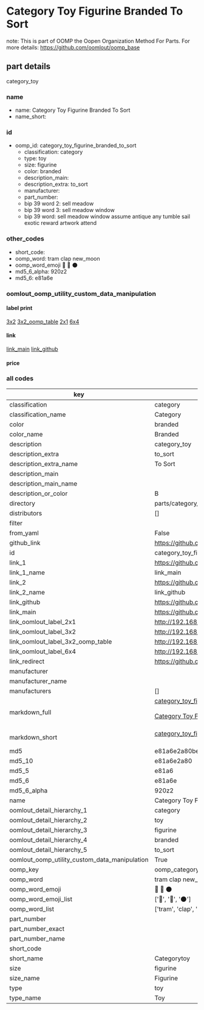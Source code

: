# Category Toy Figurine Branded To Sort  

note: This is part of OOMP the Oopen Organization Method For Parts. For more details: https://github.com/oomlout/oomp_base

##  part details
  



category_toy



### name
* name: Category Toy Figurine Branded To Sort
* name_short: 
### id
* oomp_id: category_toy_figurine_branded_to_sort
  * classification: category
  * type: toy
  * size: figurine
  * color: branded
  * description_main: 
  * description_extra: to_sort
  * manufacturer: 
  * part_number: 
  * bip 39 word 2: sell meadow
  * bip 39 word 3: sell meadow window
  * bip 39 word: sell meadow window assume antique any tumble sail exotic reward artwork attend

### other_codes
* short_code: 
* oomp_word: tram clap new_moon
* oomp_word_emoji :tram: :clap: :new_moon:
* md5_6_alpha: 920z2
* md5_6: e81a6e






### oomlout_oomp_utility_custom_data_manipulation
#### label print
[3x2](http://192.168.1.245:1112/?label=oomp%20920z2)
[3x2_oomp_table](http://192.168.1.108:1112/?label=oomp%20920z2)
[2x1](http://192.168.1.242:1112/?label=oomp%20920z2)
[6x4](http://192.168.1.55:1112/?label=oomp%20920z2)    

#### link

[link_main](https://github.com/oomlout/oomlout_oomp_version_1_messy/tree/main/parts/category_toy_figurine_branded_to_sort) [link_github](https://github.com/oomlout/oomlout_oomp_version_1_messy/tree/main/parts/category_toy_figurine_branded_to_sort)                             

#### price







### all codes 
| key | value |  
| --- | --- |  
| classification | category |  
| classification_name | Category |  
| color | branded |  
| color_name | Branded |  
| description | category_toy |  
| description_extra | to_sort |  
| description_extra_name | To Sort |  
| description_main |  |  
| description_main_name |  |  
| description_or_color | B  |  
| directory | parts/category_toy_figurine_branded_to_sort |  
| distributors | [] |  
| filter |  |  
| from_yaml | False |  
| github_link | https://github.com/oomlout/oomlout_oomp_part_src/tree/main/parts/category_toy_figurine_branded_to_sort |  
| id | category_toy_figurine_branded_to_sort |  
| link_1 | https://github.com/oomlout/oomlout_oomp_version_1_messy/tree/main/parts/category_toy_figurine_branded_to_sort |  
| link_1_name | link_main |  
| link_2 | https://github.com/oomlout/oomlout_oomp_version_1_messy/tree/main/parts/category_toy_figurine_branded_to_sort |  
| link_2_name | link_github |  
| link_github | https://github.com/oomlout/oomlout_oomp_version_1_messy/tree/main/parts/category_toy_figurine_branded_to_sort |  
| link_main | https://github.com/oomlout/oomlout_oomp_version_1_messy/tree/main/parts/category_toy_figurine_branded_to_sort |  
| link_oomlout_label_2x1 | http://192.168.1.242:1112/?label=oomp%20920z2 |  
| link_oomlout_label_3x2 | http://192.168.1.245:1112/?label=oomp%20920z2 |  
| link_oomlout_label_3x2_oomp_table | http://192.168.1.108:1112/?label=oomp%20920z2 |  
| link_oomlout_label_6x4 | http://192.168.1.55:1112/?label=oomp%20920z2 |  
| link_redirect | https://github.com/oomlout/oomlout_oomp_version_1_messy/tree/main/parts/category_toy_figurine_branded_to_sort |  
| manufacturer |  |  
| manufacturer_name |  |  
| manufacturers | [] |  
| markdown_full | [category_toy_figurine_branded_to_sort](none)<br>[](none)<br>[Category Toy Figurine Branded To Sort](none)<br><br> |  
| markdown_short | [category_toy_figurine_branded_to_sort](none)<br><br> |  
| md5 | e81a6e2a80be3d482884f0dff6e26e1b |  
| md5_10 | e81a6e2a80 |  
| md5_5 | e81a6 |  
| md5_6 | e81a6e |  
| md5_6_alpha | 920z2 |  
| name | Category Toy Figurine Branded To Sort |  
| oomlout_detail_hierarchy_1 | category |  
| oomlout_detail_hierarchy_2 | toy |  
| oomlout_detail_hierarchy_3 | figurine |  
| oomlout_detail_hierarchy_4 | branded |  
| oomlout_detail_hierarchy_5 | to_sort |  
| oomlout_oomp_utility_custom_data_manipulation | True |  
| oomp_key | oomp_category_toy_figurine_branded_to_sort |  
| oomp_word | tram clap new_moon |  
| oomp_word_emoji | :tram: :clap: :new_moon: |  
| oomp_word_emoji_list | [':tram:', ':clap:', ':new_moon:'] |  
| oomp_word_list | ['tram', 'clap', 'new_moon'] |  
| part_number |  |  
| part_number_exact |  |  
| part_number_name |  |  
| short_code |  |  
| short_name | Categorytoy |  
| size | figurine |  
| size_name | Figurine |  
| type | toy |  
| type_name | Toy |  
